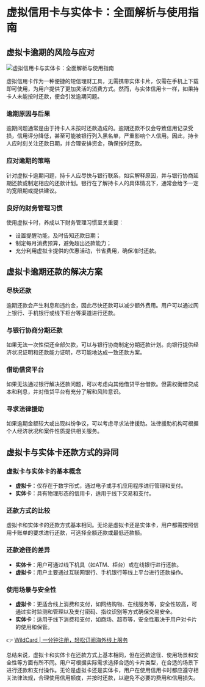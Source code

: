 # 虚拟信用卡与实体卡：全面解析与使用指南

## 虚拟卡逾期的风险与应对

![虚拟信用卡与实体卡：全面解析与使用指南](https://bbtdd.com/img/45464675142171.webp)

虚拟信用卡作为一种便捷的短信理财工具，无需携带实体卡片，仅需在手机上下载即可使用，为用户提供了更加灵活的消费方式。然而，与实体信用卡一样，如果持卡人未能按时还款，便会引发逾期问题。

### 逾期原因与后果

逾期问题通常是由于持卡人未按时还款造成的。逾期还款不仅会导致信用记录受损，信用评分降低，甚至可能被银行列入黑名单，严重影响个人信用。因此，持卡人应时刻关注还款日期，并合理安排资金，确保按时还款。

### 应对逾期的策略

针对虚拟卡逾期问题，持卡人应尽快与银行联系，如实解释原因，并与银行协商延期还款或制定相应的还款计划。银行在了解持卡人的具体情况下，通常会给予一定的宽限期或提供建议。

### 良好的财务管理习惯

使用虚拟卡时，养成以下财务管理习惯至关重要：

- 设置提醒功能，及时告知还款日期；
- 制定每月消费预算，避免超出还款能力；
- 充分利用虚拟卡提供的优惠活动，节省费用，确保准时还款。

## 虚拟卡逾期还款的解决方案

### 尽快还款

逾期还款会产生利息和违约金，因此尽快还款可以减少额外费用。用户可以通过网上银行、手机银行或线下柜台等渠道进行还款。

### 与银行协商分期还款

如果无法一次性偿还全部欠款，可以与银行协商制定分期还款计划。向银行提供经济状况证明和还款能力证明，尽可能地达成一致还款方案。

### 借助借贷平台

如果无法通过银行解决还款问题，可以考虑向其他借贷平台借款。但需权衡借贷成本和利息，并对借贷平台有充分了解和风险意识。

### 寻求法律援助

如果逾期金额较大或出现纠纷争议，可以考虑寻求法律援助。法律援助机构可根据个人经济状况和案件性质提供相关服务。

## 虚拟卡与实体卡还款方式的异同

### 虚拟卡与实体卡的基本概念

- **虚拟卡**：仅存在于数字形式，通过电子或手机应用程序进行管理和支付。
- **实体卡**：具有物理形态的信用卡，适用于线下交易和支付。

### 还款方式的比较

虚拟卡和实体卡的还款方式基本相同。无论是虚拟卡还是实体卡，用户都需按照信用卡账单的要求进行还款，可选择全额还款或最低还款额。

### 还款途径的差异

- **实体卡**：用户可通过线下机具（如ATM、柜台）或在线银行进行还款。
- **虚拟卡**：用户主要通过互联网银行、手机银行等线上平台进行还款操作。

### 使用场景与安全性

- **虚拟卡**：更适合线上消费和支付，如网络购物、在线服务等，安全性较高，可通过实时监测和管理以及支付密码、指纹识别等方式确保交易安全。
- **实体卡**：适用于线下消费和支付，如商场、超市等，安全性取决于用户对卡片的使用和保管。

👉 [WildCard | 一分钟注册，轻松订阅海外线上服务](https://bbtdd.com/WildCard)

总结来说，虚拟卡和实体卡在还款方式上基本相同，但在还款途径、使用场景和安全性等方面有所不同。用户可根据实际需求选择合适的卡片类型，在合适的场景下进行还款和支付操作。无论是虚拟卡还是实体卡，用户在使用信用卡时都应遵守相关法律法规，合理使用信用额度，并按时还款，以避免不必要的费用和信用损失。